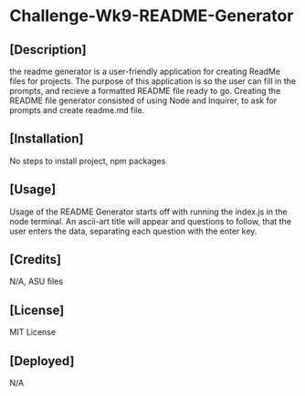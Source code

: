 # Challenge-Wk9-README-Generator

  ## [Description]
  the readme generator is a user-friendly application for creating ReadMe files for projects. The purpose of this application is so the user can fill in the prompts, and recieve a formatted README file ready to go. Creating the README file generator consisted of using Node and Inquirer, to ask for prompts and create readme.md file.
  
  ## [Installation]
  No steps to install project, npm packages

  ## [Usage]
  Usage of the README Generator starts off with running the index.js in the node terminal. An ascii-art title will appear and questions to follow, that the user enters the data, separating each question with the enter key. 

  ## [Credits]
  N/A, ASU files

  ## [License]
  MIT License

  ## [Deployed]
  N/A

  